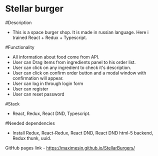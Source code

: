 # Stellar burger

#Description

- This is a space burger shop. It is made in russian language. Here i trained React + Redux + Typescript.

#Functionality

- All information about food come from API.
- User can Drag items from ingredients panel to his order list.
- User can click on any ingredient to check it's description.
- User can click on confirm order button and a modal window with confirmation will appear.
- User can log in through login form
- User can register
- User can reset password

#Stack

- React, Redux, React DND, Typescript.

#Needed dependencies

- Install Redux, React-Redux, React DND, React DND html-5 backend, Redux thunk, uuid.

GitHub pages link - https://maximesin.github.io/StellarBurgers/
